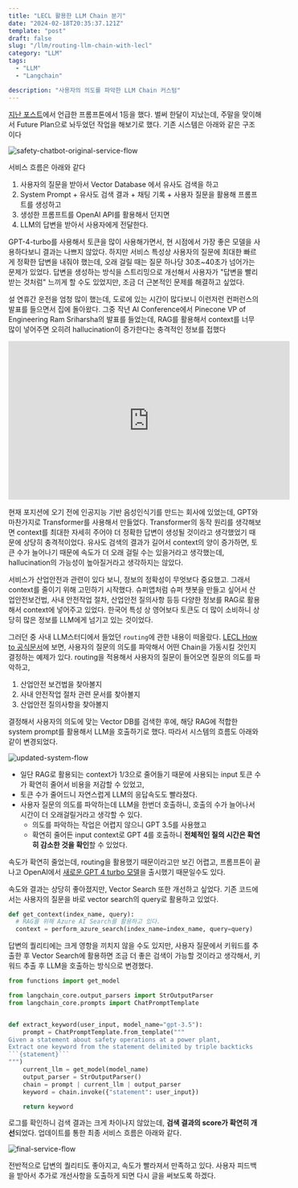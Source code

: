 ```yaml
---
title: "LECL 활용한 LLM Chain 분기"
date: "2024-02-18T20:35:37.121Z"
template: "post"
draft: false
slug: "/llm/routing-llm-chain-with-lecl"
category: "LLM"
tags:
  - "LLM"
  - "Langchain"

description: "사용자의 의도를 파악한 LLM Chain 커스텀"
---
```


[지난 포스트](/llm/building-an-ai-chatbot-with-streamlit)에서 언급한 프롬프톤에서 1등을 했다. 벌써 한달이 지났는데, 주말을 맞이해서 Future Plan으로 놔두었던 작업을 해보기로 했다. 기존 시스템은 아래와 같은 구조이다 

![safety-chatbot-original-service-flow](https://i.imgur.com/zv2mahR.png)

서비스 흐름은 아래와 같다 

1. 사용자의 질문을 받아서 Vector Database 에서 유사도 검색을 하고 
2. System Prompt + 유사도 검색 결과 + 채팅 기록 + 사용자 질문을 활용해 프롬프트를 생성하고
3. 생성한 프롬프트를 OpenAI API를 활용해서 던지면
4. LLM의 답변을 받아서 사용자에게 전달한다. 

GPT-4-turbo를 사용해서 토큰을 많이 사용해가면서, 현 시점에서 가장 좋은 모델을 사용하다보니 결과는 나쁘지 않았다. 하지만 서비스 특성상 사용자의 질문에 최대한 빠르게 정확한 답변을 내줘야 했는데, 오래 걸릴 때는 질문 하나당 30초~40초가 넘어가는 문제가 있었다. 답변을 생성하는 방식을 스트리밍으로 개선해서 사용자가 "답변을 빨리 받는 것처럼" 느끼게 할 수도 있었지만, 조금 더 근본적인 문제를 해결하고 싶었다. 

설 연휴간 운전을 엄청 많이 했는데, 도로에 있는 시간이 많다보니 이런저런 컨퍼런스의 발표를 들으면서 집에 돌아왔다. 그중 작년 AI Conference에서 Pinecone VP of Engineering Ram Sriharsha의 발표를 들었는데, RAG를 활용해서 context를 너무 많이 넣어주면 오히려 hallucination이 증가한다는 충격적인 정보를 접했다 

<iframe width="560" height="315" src="https://www.youtube.com/embed/u2okMsJC8Cg?si=vd4yq5dH-CdsEG2F" title="YouTube video player" frameborder="0" allow="accelerometer; autoplay; clipboard-write; encrypted-media; gyroscope; picture-in-picture; web-share" allowfullscreen></iframe>

현재 포지션에 오기 전에 인공지능 기반 음성인식기를 만드는 회사에 있었는데, GPT와 마찬가지로 Transformer를 사용해서 만들었다. Transformer의 동작 원리를 생각해보면 context를 최대한 자세히 주어야 더 정확한 답변이 생성될 것이라고 생각했었기 때문에 상당히 충격적이었다. 유사도 검색의 결과가 길어서 context의 양이 증가하면, 토큰 수가 늘어나기 때문에 속도가 더 오래 걸릴 수는 있을거라고 생각했는데, hallucination의 가능성이 높아질거라고 생각하지는 않았다. 

서비스가 산업안전과 관련이 있다 보니, 정보의 정확성이 무엇보다 중요했고. 그래서 context를 줄이기 위해 고민하기 시작했다. 슈퍼앱처럼 슈퍼 챗봇을 만들고 싶어서 산업안전보건법, 사내 안전작업 절차, 산업안전 질의사항 등등 다양한 정보를 RAG로 활용해서 context에 넣어주고 있었다. 한국어 특성 상 영어보다 토큰도 더 많이 소비하니 상당히 많은 정보를 LLM에게 넘기고 있는 것이었다. 

그러던 중 사내 LLM스터디에서 들었던 `routing`에 관한 내용이 떠올랐다. [LECL How to 공식문서](https://python.langchain.com/docs/expression_language/how_to/routing)에 보면, 사용자의 질문의 의도를 파악해서 어떤 Chain을 가동시킬 것인지 결정하는 예제가 있다. routing을 적용해서 사용자의 질문이 들어오면 질문의 의도를 파악하고,  

1. 산업안전 보건법을 찾아볼지
2. 사내 안전작업 절차 관련 문서를 찾아볼지 
3. 산업안전 질의사항을 찾아볼지 

결정해서 사용자의 의도에 맞는 Vector DB를 검색한 후에, 해당 RAG에 적합한 system prompt를 활용해서 LLM을 호출하기로 했다. 따라서 시스템의 흐름도 아래와 같이 변경되었다.

![updated-system-flow](https://i.imgur.com/ToPRAvh.png)

- 일단 RAG로 활용되는 context가 1/3으로 줄어들기 때문에 사용되는 input 토큰 수가 확연히 줄어서 비용을 저감할 수 있었고, 
- 토큰 수가 줄어드니 자연스럽게 LLM의 응답속도도 빨라졌다. 
- 사용자 질문의 의도를 파악하는데 LLM을 한번더 호출하니, 호출의 수가 늘어나서 시간이 더 오래걸릴거라고 생각할 수 있다.
    - 의도를 파악하는 작업은 어렵지 않으니 GPT 3.5를 사용했고
    - 확연히 줄어든 input context로 GPT 4를 호출하니 **전체적인 질의 시간은 확연히 감소한 것을 확인**할 수 있었다. 

속도가 확연히 줄었는데, routing을 활용했기 때문이라고만 보긴 어렵고, 프롬프톤이 끝나고 OpenAI에서 [새로운 GPT 4 turbo 모델](https://platform.openai.com/docs/models/gpt-4-and-gpt-4-turbo)을 출시했기 때문일수도 있다. 

속도와 결과는 상당히 좋아졌지만, Vector Search 또한 개선하고 싶었다. 기존 코드에서는 사용자의 질문을 바로 vector search의 query로 활용하고 있었다. 

```python
def get_context(index_name, query):
  # RAG를 위해 Azure AI Search를 활용하고 있다.
  context = perform_azure_search(index_name=index_name, query=query) 
```

답변의 퀄리티에는 크게 영항을 끼치지 않을 수도 있지만, 사용자 질문에서 키워드를 추출한 후 Vector Search에 활용하면 조금 더 좋은 검색이 가능할 것이라고 생각해서, 키워드 추출 후 LLM을 호출하는 방식으로 변경했다. 

```python
from functions import get_model

from langchain_core.output_parsers import StrOutputParser
from langchain_core.prompts import ChatPromptTemplate


def extract_keyword(user_input, model_name="gpt-3.5"):
    prompt = ChatPromptTemplate.from_template("""
Given a statement about safety operations at a power plant, 
Extract one keyword from the statement delimited by triple backticks
```{statement}```
""")
    current_llm = get_model(model_name)
    output_parser = StrOutputParser()
    chain = prompt | current_llm | output_parser
    keyword = chain.invoke({"statement": user_input})

    return keyword
```

로그를 확인하니 검색 결과는 크게 차이나지 않았는데, **검색 결과의 score가 확연히 개선**되었다. 업데이트를 통한 최종 서비스 흐름은 아래와 같다. 

![final-service-flow](https://i.imgur.com/oXKZkhM.png)

전반적으로 답변의 퀄리티도 좋아지고, 속도가 빨라져서 만족하고 있다. 사용자 피드백을 받아서 추가로 개선사항을 도출하게 되면 다시 글을 써보도록 하겠다.
